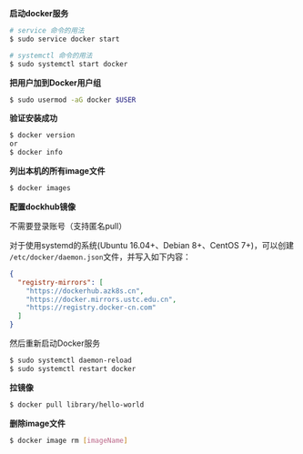**启动docker服务**

```bash
# service 命令的用法
$ sudo service docker start

# systemctl 命令的用法
$ sudo systemctl start docker
```

**把用户加到Docker用户组**

```bash
$ sudo usermod -aG docker $USER
```

**验证安装成功**

```bash
$ docker version
or
$ docker info
```

**列出本机的所有image文件**

``` bash
$ docker images
```

**配置dockhub镜像**

不需要登录账号（支持匿名pull）

对于使用systemd的系统(Ubuntu 16.04+、Debian 8+、CentOS 7+)，可以创建 `/etc/docker/daemon.json`文件，并写入如下内容：

```json
{
  "registry-mirrors": [
    "https://dockerhub.azk8s.cn",
    "https://docker.mirrors.ustc.edu.cn",
    "https://registry.docker-cn.com"
  ]
}
```

然后重新启动Docker服务

```bash
$ sudo systemctl daemon-reload
$ sudo systemctl restart docker
```

**拉镜像**

```bash
$ docker pull library/hello-world
```

**删除image文件**

``` bash
$ docker image rm [imageName]
```







